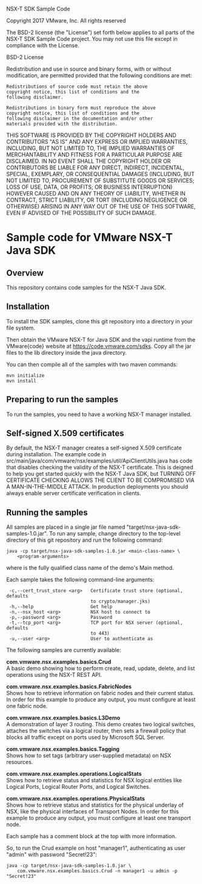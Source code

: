 NSX-T SDK Sample Code

Copyright 2017 VMware, Inc.  All rights reserved

The BSD-2 license (the "License") set forth below applies to all
parts of the NSX-T SDK Sample Code project.  You may not use this
file except in compliance with the License.

BSD-2 License

Redistribution and use in source and binary forms, with or
without modification, are permitted provided that the following
conditions are met:

    Redistributions of source code must retain the above
    copyright notice, this list of conditions and the
    following disclaimer.

    Redistributions in binary form must reproduce the above
    copyright notice, this list of conditions and the
    following disclaimer in the documentation and/or other
    materials provided with the distribution.

THIS SOFTWARE IS PROVIDED BY THE COPYRIGHT HOLDERS AND
CONTRIBUTORS "AS IS" AND ANY EXPRESS OR IMPLIED WARRANTIES,
INCLUDING, BUT NOT LIMITED TO, THE IMPLIED WARRANTIES OF
MERCHANTABILITY AND FITNESS FOR A PARTICULAR PURPOSE ARE
DISCLAIMED. IN NO EVENT SHALL THE COPYRIGHT HOLDER OR
CONTRIBUTORS BE LIABLE FOR ANY DIRECT, INDIRECT, INCIDENTAL,
SPECIAL, EXEMPLARY, OR CONSEQUENTIAL DAMAGES (INCLUDING, BUT NOT
LIMITED TO, PROCUREMENT OF SUBSTITUTE GOODS OR SERVICES; LOSS OF
USE, DATA, OR PROFITS; OR BUSINESS INTERRUPTION) HOWEVER CAUSED
AND ON ANY THEORY OF LIABILITY, WHETHER IN CONTRACT, STRICT
LIABILITY, OR TORT (INCLUDING NEGLIGENCE OR OTHERWISE) ARISING IN
ANY WAY OUT OF THE USE OF THIS SOFTWARE, EVEN IF ADVISED OF THE
POSSIBILITY OF SUCH DAMAGE.

Sample code for VMware NSX-T Java SDK
=====================================

Overview
--------

This repository contains code samples for the NSX-T Java
SDK.

Installation
------------
To install the SDK samples, clone this git repository into a
directory in your file system.

Then obtain the VMware NSX-T for Java SDK and the vapi runtime from
the VMware{code} website at https://code.vmware.com/sdks. Copy all the
jar files to the lib directory inside the java directory.

You can then compile all of the samples with two maven commands:

    mvn initialize
    mvn install

Preparing to run the samples
----------------------------

To run the samples, you need to have a working NSX-T manager
installed.

Self-signed X.509 certificates
------------------------------

By default, the NSX-T manager creates a self-signed X.509
certificate during installation. The example code in
src/main/java/com/vmware/nsx/examples/util/ApiClientUtils.java
has code that disables checking the validity of the NSX-T
certificate. This is deigned to help you get started quickly with
the NSX-T Java SDK, but TURNING OFF CERTIFICATE CHECKING ALLOWS
THE CLIENT TO BE COMPROMISED VIA A MAN-IN-THE-MIDDLE ATTACK. In
production deployments you should always enable server certificate
verification in clients.

Running the samples
-------------------

All samples are placed in a single jar file named
"target/nsx-java-sdk-samples-1.0.jar". To run any sample, change
directory to the top-level directory of this git repository and
run the following command:

    java -cp target/nsx-java-sdk-samples-1.0.jar <main-class-name> \
        <program-arguments>

where <main-class-name> is the fully qualified class name of the
demo's Main method.

Each sample takes the following command-line arguments:

     -c,--cert_trust_store <arg>   Certificate trust store (optional, defaults  
                                   to crypto/manager.jks)  
     -h,--help                     Get help  
     -n,--nsx_host <arg>           NSX host to connect to  
     -p,--password <arg>           Password  
     -t,--tcp_port <arg>           TCP port for NSX server (optional, defaults  
                                   to 443)  
     -u,--user <arg>               User to authenticate as  

The following samples are currently available:

**com.vmware.nsx.examples.basics.Crud**  
A basic demo showing how to perform create, read, update, delete,
and list operations using the NSX-T REST API.

**com.vmware.nsx.examples.basics.FabricNodes**  
Shows how to retrieve information on fabric nodes and their
current status. In order for this example to produce any output,
you must configure at least one fabric node.

**com.vmware.nsx.examples.basics.L3Demo**  
A demonstration of layer 3 routing. This demo creates two logical
switches, attaches the switches via a logical router, then sets
a firewall policy that blocks all traffic except on ports used
by Microsoft SQL Server.

**com.vmware.nsx.examples.basics.Tagging**  
Shows how to set tags (arbitrary user-supplied metadata) on
NSX resources.

**com.vmware.nsx.examples.operations.LogicalStats**  
Shows how to retrieve status and statistics for NSX logical
entities like Logical Ports, Logical Router Ports,  and Logical
Switches.

**com.vmware.nsx.examples.operations.PhysicalStats**  
Shows how to retrieve status and statistics for the physical
underlay of NSX, like the physical interfaces of Transport
Nodes. In order for this example to produce any output, you
must configure at least one transport node.

Each sample has a comment block at the top with more information.

So, to run the Crud example on host "manager1", authenticating
as user "admin" with password "Secret!23":

    java -cp target/nsx-java-sdk-samples-1.0.jar \
        com.vmware.nsx.examples.basics.Crud -n manager1 -u admin -p "Secret!23"
